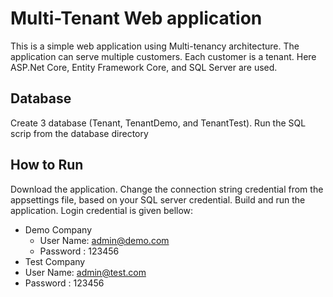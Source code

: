 # Multi-Tenant Web application
This is a simple web application using Multi-tenancy architecture. The application can serve multiple customers. Each customer is a tenant. Here ASP.Net Core, Entity Framework Core, and SQL Server are used. 
## Database
Create 3 database (Tenant, TenantDemo, and TenantTest). Run the SQL scrip from the database directory
## How to Run
Download the application. Change the connection string credential from the appsettings file, based on your SQL server credential. Build and run the application. Login credential is given bellow:
* Demo Company
  * User Name: admin@demo.com
  * Password : 123456
 * Test Company
  * User Name: admin@test.com
  * Password : 123456



<!-- Security scan triggered at 2025-09-01 20:15:08 -->